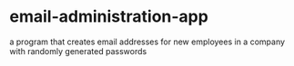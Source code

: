 # email-administration-app
a program that creates email addresses for new employees in a company with randomly generated passwords
